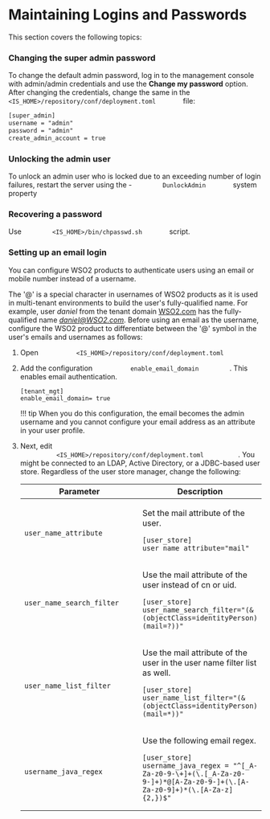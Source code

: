 # Maintaining Logins and Passwords

This section covers the following topics:

### Changing the super admin password

To change the default admin password, log in to the management console
with admin/admin credentials and use the **Change my password** option.
After changing the credentials, change the same in the
`         <IS_HOME>/repository/conf/deployment.toml        ` file:

``` xml
[super_admin]
username = "admin"
password = "admin"
create_admin_account = true
```

### Unlocking the admin user

To unlock an admin user who is locked due to an exceeding number of
login failures, restart the server using the -
`         DunlockAdmin        ` system property

### Recovering a password

Use `         <IS_HOME>/bin/chpasswd.sh        ` script.

### Setting up an email login

You can configure WSO2 products to authenticate users using an email or
mobile number instead of a username.

The '@' is a special character in usernames of WSO2 products as it is
used in multi-tenant environments to build the user's fully-qualified
name. For example, user *daniel* from the tenant domain
[WSO2.com](http://WSO2.com) has the fully-qualified name
*<daniel@WSO2.com>*. Before using an email as the username, configure
the WSO2 product to differentiate between the '@' symbol in the user's
emails and usernames as follows:

1.  Open
    `           <IS_HOME>/repository/conf/deployment.toml          `

2.  Add the configuration
    `           enable_email_domain         ` . This enables email
    authentication.

    ``` html/xml
    [tenant_mgt]
    enable_email_domain= true
    ```

    !!! tip
        When you do this configuration, the email becomes the
        admin username and you cannot configure your email address as an
        attribute in your user profile.
    
3.  Next, edit \
    `           <IS_HOME>/repository/conf/deployment.toml          ` .
    You might be connected to an LDAP, Active Directory, or a JDBC-based
    user store. Regardless of the user store manager, change the
    following:
    <table>
    <colgroup>
    <col style="width: 50%" />
    <col style="width: 50%" />
    </colgroup>
    <thead>
    <tr class="header">
    <th>Parameter</th>
    <th>Description</th>
    </tr>
    </thead>
    <tbody>
    <tr class="odd">
    <td><code>               user_name_attribute              </code></td>
    <td><p>Set the mail attribute of the user.</p>
    <div class="code panel pdl" style="border-width: 1px;">
    <div class="codeContent panelContent pdl">
    <pre class="html/xml" data-syntaxhighlighter-params="brush: html/xml; gutter: false; theme: Confluence" data-theme="Confluence" style="brush: html/xml; gutter: false; theme: Confluence"><code>[user_store]<br>user_name_attribute="mail"</code></pre>
    </div>
    </div></td>
    </tr>
    <tr class="even">
    <td><code>               user_name_search_filter              </code></td>
    <td><p>Use the mail attribute of the user instead of cn or uid.</p>
    <div class="code panel pdl" style="border-width: 1px;">
    <div class="codeContent panelContent pdl">
    <pre class="html/xml" data-syntaxhighlighter-params="brush: html/xml; gutter: false; theme: Confluence" data-theme="Confluence" style="brush: html/xml; gutter: false; theme: Confluence"><code>[user_store]<br>user_name_search_filter="(&amp;(objectClass=identityPerson)(mail=?))"</code></pre>
    </div>
    </div></td>
    </tr>
    <tr class="odd">
    <td><code>               user_name_list_filter              </code></td>
    <td><p>Use the mail attribute of the user in the user name filter list as well.</p>
    <div class="code panel pdl" style="border-width: 1px;">
    <div class="codeContent panelContent pdl">
    <pre class="html/xml" data-syntaxhighlighter-params="brush: html/xml; gutter: false; theme: Confluence" data-theme="Confluence" style="brush: html/xml; gutter: false; theme: Confluence"><code>[user_store]<br>user_name_list_filter="(&amp;(objectClass=identityPerson)(mail=*))"</code></pre>
    </div>
    </div></td>
    </tr>
    <tr class="even">
    <td><code>               username_java_regex              </code></td>
    <td><p>Use the following email regex.</p>
    <div class="code panel pdl" style="border-width: 1px;">
    <div class="codeContent panelContent pdl">
    <pre class="html/xml" data-syntaxhighlighter-params="brush: html/xml; gutter: false; theme: Confluence" data-theme="Confluence" style="brush: html/xml; gutter: false; theme: Confluence"><code>[user_store]<br>username_java_regex = "^[_A-Za-z0-9-\+]+(\.[_A-Za-z0-9-]+)*@[A-Za-z0-9-]+(\.[A-Za-z0-9]+)*(\.[A-Za-z]{2,})$"</code></pre>
    </div>
    </div></td>
    </tr>
    </tbody>
    </table>
